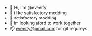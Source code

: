 - 👋 Hi, I’m @eveeify
- 👀 i like satisfactory modding
- 🌱  satisfactory modding
- 💞️ im looking aford to work together
- 📫 eveeify@gmail.com for git requreys

<!---
eveeify/eveeify is a ✨ special ✨ repository because its `README.md` (this file) appears on your GitHub profile.
You can click the Preview link to take a look at your changes.
--->

